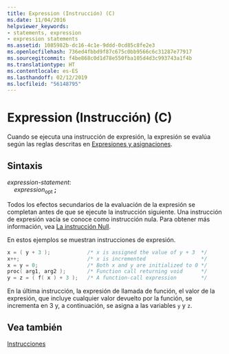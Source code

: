 ```yaml
---
title: Expression (Instrucción) (C)
ms.date: 11/04/2016
helpviewer_keywords:
- statements, expression
- expression statements
ms.assetid: 1085982b-dc16-4c1e-9ddd-0cd85c8fe2e3
ms.openlocfilehash: 736ed4fbbd9f87c675c0bb9566c6c31287e77917
ms.sourcegitcommit: f4be868c0d1d78e550fba105d4d3c993743a1f4b
ms.translationtype: HT
ms.contentlocale: es-ES
ms.lasthandoff: 02/12/2019
ms.locfileid: "56148795"
---
```

# <a name="expression-statement-c"></a>Expression (Instrucción) (C)

Cuando se ejecuta una instrucción de expresión, la expresión se evalúa según las reglas descritas en [Expresiones y asignaciones](../c-language/expressions-and-assignments.md).

## <a name="syntax"></a>Sintaxis

*expression-statement*:<br/>
&nbsp;&nbsp;&nbsp;&nbsp;*expression*<sub>opt</sub> **;**

Todos los efectos secundarios de la evaluación de la expresión se completan antes de que se ejecute la instrucción siguiente. Una instrucción de expresión vacía se conoce como instrucción nula. Para obtener más información, vea [La instrucción Null](../c-language/null-statement-c.md).

En estos ejemplos se muestran instrucciones de expresión.

```C
x = ( y + 3 );            /* x is assigned the value of y + 3  */
x++;                      /* x is incremented                  */
x = y = 0;                /* Both x and y are initialized to 0 */
proc( arg1, arg2 );       /* Function call returning void      */
y = z = ( f( x ) + 3 );   /* A function-call expression        */
```

En la última instrucción, la expresión de llamada de función, el valor de la expresión, que incluye cualquier valor devuelto por la función, se incrementa en 3 y, a continuación, se asigna a las variables `y` y `z`.

## <a name="see-also"></a>Vea también

[Instrucciones](../c-language/statements-c.md)
